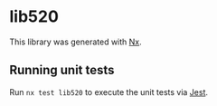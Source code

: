 # lib520

This library was generated with [Nx](https://nx.dev).

## Running unit tests

Run `nx test lib520` to execute the unit tests via [Jest](https://jestjs.io).
